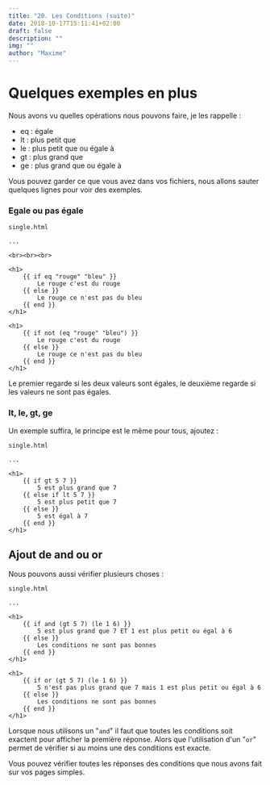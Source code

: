 ```yaml
---
title: "20. Les Conditions (suite)"
date: 2018-10-17T15:11:41+02:00
draft: false
description: ""
img: ""
author: "Maxime"
---
```


# Quelques exemples en plus

Nous avons vu quelles opérations nous pouvons faire, je les rappelle :

- eq : égale
- lt : plus petit que
- le : plus petit que ou égale à
- gt : plus grand que
- ge : plus grand que ou égale à

Vous pouvez garder ce que vous avez dans vos fichiers, nous allons sauter quelques lignes pour voir des exemples.

### Egale ou pas égale

`single.html`

```
...

<br><br><br>

<h1>
	{{ if eq "rouge" "bleu" }}
		Le rouge c'est du rouge
	{{ else }}
		Le rouge ce n'est pas du bleu
	{{ end }}
</h1>

<h1>
	{{ if not (eq "rouge" "bleu") }}
		Le rouge c'est du rouge
	{{ else }}
		Le rouge ce n'est pas du bleu
	{{ end }}
</h1>
```

Le premier regarde si les deux valeurs sont égales, le deuxième regarde si les valeurs ne sont pas égales.


### lt, le, gt, ge

Un exemple suffira, le principe est le même pour tous, ajoutez :

`single.html`

```
...

<h1>
	{{ if gt 5 7 }}
		5 est plus grand que 7
	{{ else if lt 5 7 }}
		5 est plus petit que 7
	{{ else }}
		5 est égal à 7
	{{ end }}
</h1>
```

## Ajout de and ou or

Nous pouvons aussi vérifier plusieurs choses :

`single.html`

```
...

<h1>
	{{ if and (gt 5 7) (le 1 6) }}
		5 est plus grand que 7 ET 1 est plus petit ou égal à 6
	{{ else }}
		Les conditions ne sont pas bonnes
	{{ end }}
</h1>

<h1>
	{{ if or (gt 5 7) (le 1 6) }}
		5 n'est pas plus grand que 7 mais 1 est plus petit ou égal à 6
	{{ else }}
		Les conditions ne sont pas bonnes
	{{ end }}
</h1>
```

Lorsque nous utilisons un "`and`" il faut que toutes les conditions soit exactent pour afficher la première réponse. Alors que l'utilisation d'un "`or`" permet de vérifier si au moins une des conditions est exacte.

Vous pouvez vérifier toutes les réponses des conditions que nous avons fait sur vos pages simples.


